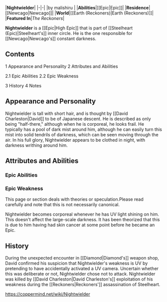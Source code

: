 |**Nightwielder**|
|-|-|
|by  malishiru |
|**Abilities**|[[Epic\|Epic]]|
|**Residence**|[[Newcago\|Newcago]]|
|**World**|[[Earth (Reckoners)\|Earth (Reckoners)]]|
|**Featured In**|*The Reckoners*|

**Nightwielder** is a [[Epic\|High Epic]] that is part of [[Steelheart (Epic)\|Steelheart's]] inner circle. He is the one responsible for [[Newcago\|Newcago's]] constant darkness.

## Contents

1 Appearance and Personality
2 Attributes and Abilities

2.1 Epic Abilities
2.2 Epic Weakness


3 History
4 Notes


## Appearance and Personality
Nightwielder is tall with short hair, and is thought by [[David Charleston\|David]] to be of Japanese descent. He is described as only being "half-there," although when he is corporeal, he looks frail. He typically has a pool of dark mist around him, although he can easily turn this mist into solid tendrils of darkness, which can be seen moving through the air.  In his full glory, Nightwielder appears to be clothed in night, with darkness writhing around him. 

## Attributes and Abilities
### Epic Abilities

### Epic Weakness
This page or section deals with theories or speculation.Please read carefully and note that this is not necessarily canonical.

Nightwielder becomes corporeal whenever he has UV light shining on him. This doesn't affect the large-scale darkness. It has been theorized that this is due to him having had skin cancer at some point before he became an Epic.

## History
During the unexpected encounter in [[Diamond\|Diamond's]] weapon shop, David confirmed his suspicion that Nightwielder's weakness is UV by pretending to have accidentally activated a UV camera. Uncertain whether this was deliberate or not, Nightwielder chose not to attack. Nightwielder was killed by [[David Charleston\|David Charleston's]] exploitation of his weakness during the [[Reckoners\|Reckoners']] assassination of Steelheart. 



https://coppermind.net/wiki/Nightwielder
